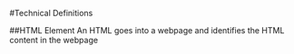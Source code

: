 #Technical Definitions

##HTML Element
An HTML goes into a webpage and identifies the HTML content in the webpage
